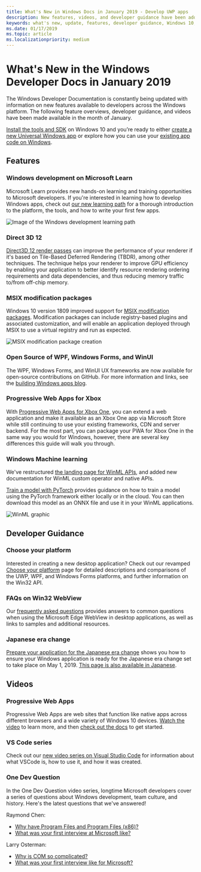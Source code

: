 ```yaml
---
title: What's New in Windows Docs in January 2019 - Develop UWP apps
description: New features, videos, and developer guidance have been added to the Windows 10 developer documentation for January 2019
keywords: what's new, update, features, developer guidance, Windows 10, january
ms.date: 01/17/2019
ms.topic: article
ms.localizationpriority: medium
---
```


# What's New in the Windows Developer Docs in January 2019

The Windows Developer Documentation is constantly being updated with information on new features available to developers across the Windows platform. The following feature overviews, developer guidance, and videos have been made available in the month of January.

[Install the tools and SDK](https://developer.microsoft.com/windows/downloads#_blank) on Windows 10 and you’re ready to either [create a new Universal Windows app](../get-started/create-uwp-apps.md) or explore how you can use your [existing app code on Windows](../porting/index.md).

## Features

### Windows development on Microsoft Learn

Microsoft Learn provides new hands-on learning and training opportunities to Microsoft developers. If you're interested in learning how to develop Windows apps, check out [our new learning path](/learn/paths/develop-windows10-apps/) for a thorough introduction to the platform, the tools, and how to write your first few apps.

![Image of the Windows development learning path](images/windows-learn.png)

### Direct 3D 12

[Direct3D 12 render passes](/windows/desktop/direct3d12/direct3d-12-render-passes) can improve the performance of your renderer if it's based on Tile-Based Deferred Rendering (TBDR), among other techniques. The technique helps your renderer to improve GPU efficiency by enabling your application to better identify resource rendering ordering requirements and data dependencies, and thus reducing memory traffic to/from off-chip memory.

### MSIX modification packages

Windows 10 version 1809 improved support for [MSIX modification packages](/windows/msix/modification-package-1809-update). Modification packages can include registry-based plugins and associated customization, and will enable an application deployed through MSIX to use a virtual registry and run as expected.

![MSIX modification package creation](images/msix-modification-package.png)

### Open Source of WPF, Windows Forms, and WinUI

The WPF, Windows Forms, and WinUI UX frameworks are now available for open-source contributions on GitHub. For more information and links, see the [building Windows apps blog](https://blogs.windows.com/buildingapps/2018/12/04/announcing-open-source-of-wpf-windows-forms-and-winui-at-microsoft-connect-2018/#OKZjJs1VVTrMMtkL.97).

### Progressive Web Apps for Xbox

With [Progressive Web Apps for Xbox One](/microsoft-edge/progressive-web-apps/xbox-considerations), you can extend a web application and make it available as an Xbox One app via Microsoft Store while still continuing to use your existing frameworks, CDN and server backend. For the most part, you can package your PWA for Xbox One in the same way you would for Windows, however, there are several key differences this guide will walk you through.

### Windows Machine learning

We've restructured [the landing page for WinML APIs](/windows/ai/api-reference), and added new documentation for WinML custom operator and native APIs.

[Train a model with PyTorch](/windows/ai/train-model-pytorch) provides guidance on how to train a model using the PyTorch framework either locally or in the cloud. You can then download this model as an ONNX file and use it in your WinML applications.

![WinML graphic](images/winml-graphic.png)

## Developer Guidance

### Choose your platform

Interested in creating a new desktop application? Check out our revamped [Choose your platform](/windows/desktop/choose-your-technology) page for detailed descriptions and comparisons of the UWP, WPF, and Windows Forms platforms, and further information on the Win32 API.

### FAQs on Win32 WebView

Our [frequently asked questions](/windows/communitytoolkit/controls/wpf-winforms/webview#frequently-asked-questions-faqs) provides answers to common questions when using the Microsoft Edge WebView in desktop applications, as well as links to samples and additional resources.

### Japanese era change

[Prepare your application for the Japanese era change](/windows/apps/design/globalizing/japanese-era-change) shows you how to ensure your Windows application is ready for the Japanese era change set to take place on May 1, 2019. [This page is also available in Japanese](/windows/apps/design/globalizing/japanese-era-change).

## Videos

### Progressive Web Apps

Progressive Web Apps are web sites that function like native apps across different browsers and a wide variety of Windows 10 devices. [Watch the video](https://youtu.be/ugAewC3308Y) to learn more, and then [check out the docs](https://developer.microsoft.com/windows/pwa) to get started.

### VS Code series

Check out our [new video series on Visual Studio Code](https://www.youtube.com/playlist?list=PLlrxD0HtieHjQX77y-0sWH9IZBTmv1tTx) for information about what VSCode is, how to use it, and how it was created.

### One Dev Question

In the One Dev Question video series, longtime Microsoft developers cover a series of questions about Windows development, team culture, and history. Here's the latest questions that we've answered!

Raymond Chen:

* [Why have Program Files and Program Files (x86)?](https://youtu.be/qRb6otsHG5c)
* [What was your first interview at Microsoft like?](https://youtu.be/MfzzbNp8kfw)

Larry Osterman:

* [Why is COM so complicated?](https://youtu.be/-gkXAV-StVA)
* [What was your first interview like for Microsoft?](https://youtu.be/N7o9eJpFYco)